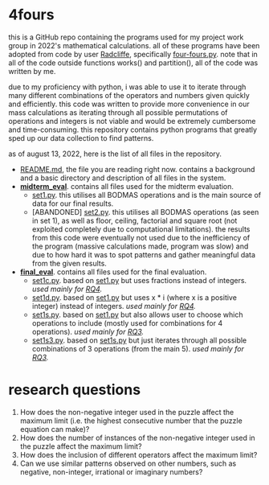 # 4fours
this is a GitHub repo containing the programs used for my project work group in 2022's mathematical calculations. all of these programs have been adopted from code by user [Radcliffe](https://github.com/Radcliffe), specifically [four-fours.py](https://gist.github.com/Radcliffe/fab1cefe6e2a3a23466539a7ecbc6edb). note that in all of the code outside functions works() and partition(), all of the code was written by me.

due to my proficiency with python, i was able to use it to iterate through many different combinations of the operators and numbers given quickly and efficiently. this code was written to provide more convenience in our mass calculations as iterating through all possible permutations of operations and integers is not viable and would be extremely cumbersome and time-consuming. this repository contains python programs that greatly sped up our data collection to find patterns. 

as of august 13, 2022, here is the list of all files in the repository.


- [README.md](https://github.com/shuu-wasseo/4fours/blob/main/README.md), the file you are reading right now. contains a background and a basic directory and description of all files in the system.
- **[midterm_eval](https://github.com/shuu-wasseo/4fours/blob/main/midterm_eval)**. contains all files used for the midterm evaluation.
  - [set1.py](https://github.com/shuu-wasseo/4fours/blob/main/midterm_eval/set1.py). this utilises all BODMAS operations and is the main source of data for our final results.
  - [ABANDONED] [set2.py](https://github.com/shuu-wasseo/4fours/blob/main/midterm_eval/set2.py). this utilises all BODMAS operations (as seen in set 1), as well as floor, ceiling, factorial and square root (not exploited completely due to computational limitations). the results from this code were eventually not used due to the inefficiency of the program (massive calculations made, program was slow) and due to how hard it was to spot patterns and gather meaningful data from the given results.
- **[final_eval](https://github.com/shuu-wasseo/4fours/blob/main/final_eval)**. contains all files used for the final evaluation.
  - [set1c.py](https://github.com/shuu-wasseo/4fours/blob/main/final_eval/set1c.py). based on [set1.py](https://github.com/shuu-wasseo/4fours/blob/main/midterm_eval/set1.py) but uses fractions instead of integers. *used mainly for [RQ4](#-research-questions).*
  - [set1d.py](https://github.com/shuu-wasseo/4fours/blob/main/final_eval/set1c.py). based on [set1.py](https://github.com/shuu-wasseo/4fours/blob/main/midterm_eval/set1.py) but uses x * i (where x is a positive integer) instead of integers. *used mainly for [RQ4](#-research-questions).*
  - [set1s.py](https://github.com/shuu-wasseo/4fours/blob/main/final_eval/set1s.py). based on [set1.py](https://github.com/shuu-wasseo/4fours/blob/main/midterm_eval/set1.py) but also allows user to choose which operations to include (mostly used for combinations for 4 operations). *used mainly for [RQ3](#-research-questions).*
  - [set1s3.py](https://github.com/shuu-wasseo/4fours/blob/main/final_eval/set1s3.py). based on [set1s.py](https://github.com/shuu-wasseo/4fours/blob/main/final_eval/set1s.py) but just iterates through all possible combinations of 3 operations (from the main 5). *used mainly for [RQ3](#-research-questions).*

# research questions

1. How does the non-negative integer used in the puzzle affect the maximum limit (i.e. the highest consecutive number that the puzzle equation can make)?
2. How does the number of instances of the non-negative integer used in the puzzle affect the maximum limit?
3. How does the inclusion of different operators affect the maximum limit?
4. Can we use similar patterns observed on other numbers, such as negative, non-integer, irrational or imaginary numbers?
